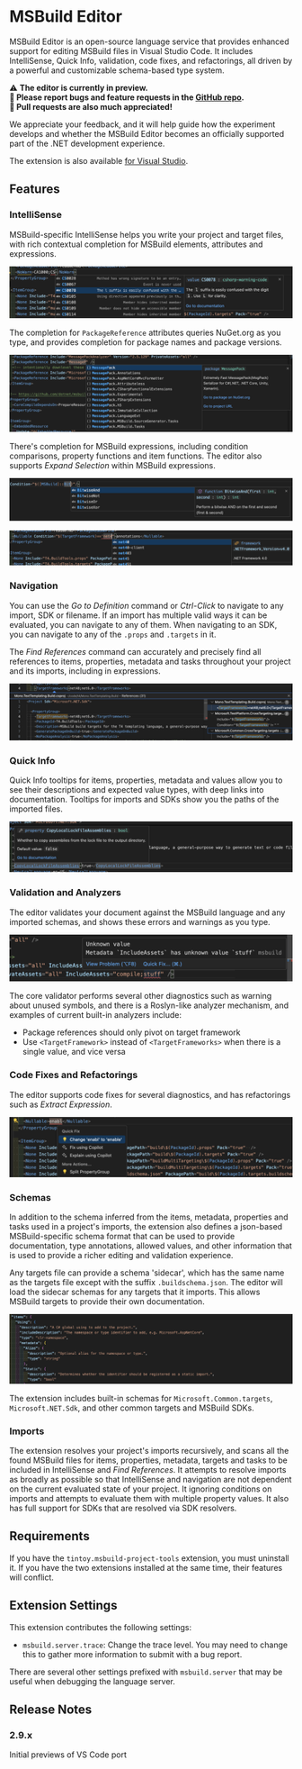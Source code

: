 # MSBuild Editor

MSBuild Editor is an open-source language service that provides enhanced support for editing MSBuild files in Visual Studio Code. It includes IntelliSense, Quick Info, validation, code fixes, and refactorings, all driven by a powerful and customizable schema-based type system.

⚠️ **The editor is currently in preview. <br>
📝 Please report bugs and feature requests in the [GitHub repo](https://github.com/mhutch/MonoDevelop.MSBuildEditor/issues).<br>
🎉 Pull requests are also much appreciated!**

We appreciate your feedback, and it will help guide how the experiment develops and whether the MSBuild Editor becomes an officially supported part of the .NET development experience.

The extension is also available [for Visual Studio](https://marketplace.visualstudio.com/items?itemName=mhutch.MSBuildEditor).

## Features

### IntelliSense

MSBuild-specific IntelliSense helps you write your project and target files, with rich contextual completion for MSBuild elements, attributes and expressions.

![Property completion](images/vscode-nowarn-completion.png)

The completion for `PackageReference` attributes queries NuGet.org as you type, and provides completion for package names and package versions.

![Package reference completion](images/vscode-packageref-completion.png)

There's completion for MSBuild expressions, including condition comparisons, property functions and item functions. The editor also supports *Expand Selection* within MSBuild expressions.

![Expression completion](images/vscode-expression-completion.png)

![Condition completion](images/vscode-condition-completion.png)

### Navigation

You can use the *Go to Definition* command or *Ctrl-Click* to navigate to any import, SDK or filename. If an import has multiple valid ways it can be evaluated, you can navigate to any of them. When navigating to an SDK, you can navigate to any of the `.props` and `.targets` in it.

The *Find References* command can accurately and precisely find all references to items, properties, metadata and tasks throughout your project and its imports, including in expressions.

![Find References](images/vscode-find-references.png)

### Quick Info

Quick Info tooltips for items, properties, metadata and values allow you to see their descriptions and expected value types, with deep links into documentation. Tooltips for imports and SDKs show you the paths of the imported files.

![Quick info](images/vscode-quick-info.png)

### Validation and Analyzers

The editor validates your document against the MSBuild language and any imported schemas, and shows these errors and warnings as you type.

![Unknown value validation](images/vscode-validation.png)

The core validator performs several other diagnostics such as warning about unused symbols, and there is a Roslyn-like analyzer mechanism, and examples of current built-in analyzers include:

* Package references should only pivot on target framework
* Use `<TargetFramework>` instead of `<TargetFrameworks>` when there is a single value, and vice versa

### Code Fixes and Refactorings

The editor supports code fixes for several diagnostics, and has refactorings such as *Extract Expression*.

![Code fix for misspelled property value](images/vscode-code-fix.png)

### Schemas

In addition to the schema inferred from the items, metadata, properties and tasks used in a project's imports, the extension also defines a json-based MSBuild-specific schema format that can be used to provide documentation, type annotations, allowed values, and other information that is used to provide a richer editing and validation experience.

Any targets file can provide a schema 'sidecar', which has the same name as the targets file except with the suffix `.buildschema.json`. The editor will load the sidecar schemas for any targets that it imports. This allows MSBuild targets to provide their own documentation.

![Schema for MSBuild items](images/vscode-schema.png)

The extension includes built-in schemas for `Microsoft.Common.targets`, `Microsoft.NET.Sdk`, and other common targets and MSBuild SDKs.

### Imports

The extension resolves your project's imports recursively, and scans all the found MSBuild files for items, properties, metadata, targets and tasks to be included in IntelliSense and *Find References*. It attempts to resolve imports as broadly as possible so that IntelliSense and navigation are not dependent on the current evaluated state of your project. It ignoring conditions on imports and attempts to evaluate them with multiple property values. It also has full support for SDKs that are resolved via SDK resolvers.

## Requirements

If you have the `tintoy.msbuild-project-tools` extension, you must uninstall it. If you have the two extensions
installed at the same time, their features will conflict.

## Extension Settings

This extension contributes the following settings:

* `msbuild.server.trace`: Change the trace level. You may need to change this to gather more information to submit with a bug report.

There are several other settings prefixed with `msbuild.server` that may be useful when debugging the language server.

## Release Notes

### 2.9.x

Initial previews of VS Code port
